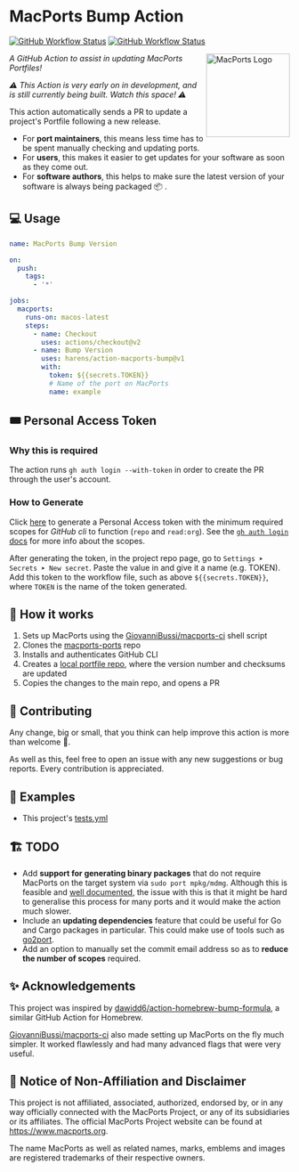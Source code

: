 # MacPorts Bump Action

[![GitHub Workflow Status](https://img.shields.io/github/workflow/status/harens/action-macports-bump/Bump%20Test?logo=github&style=flat-square)](https://github.com/harens/action-macports-bump/actions?query=workflow%3A%22Bump+Test%22)
[![GitHub Workflow Status](https://img.shields.io/github/workflow/status/harens/action-macports-bump/ShellCheck?label=ShellCheck&logo=github%20actions&logoColor=white&style=flat-square)](https://github.com/harens/action-macports-bump/actions?query=workflow%3AShellCheck)

<img src="https://avatars2.githubusercontent.com/u/4225322?s=280&v=4" align="right"
     alt="MacPorts Logo" width="150">

*A GitHub Action to assist in updating MacPorts Portfiles!*

*⚠️ This Action is very early on in development, and is still currently being built. Watch this space! ⚠️*

This action automatically sends a PR to update a project's Portfile following a new release. 

* For __port maintainers__, this means less time has to be spent manually checking and updating ports.
* For __users__, this makes it easier to get updates for your software as soon as they come out.
* For __software authors__, this helps to make sure the latest version of your software is always being packaged 📦 .

## 💻 Usage

```yaml
name: MacPorts Bump Version

on:
  push:
    tags:
      - '*'

jobs:
  macports:
    runs-on: macos-latest
    steps:
      - name: Checkout
        uses: actions/checkout@v2
      - name: Bump Version
        uses: harens/action-macports-bump@v1
        with:
          token: ${{secrets.TOKEN}}
          # Name of the port on MacPorts
          name: example
```

## 🎟️ Personal Access Token

### Why this is required

The action runs `gh auth login --with-token` in order to create the PR through the user's account.

### How to Generate

Click [here](https://github.com/settings/tokens/new?scopes=read:org,repo) to generate a Personal Access token with the minimum required scopes for *GitHub cli* to function (`repo` and `read:org`). See the [`gh auth login` docs](https://cli.github.com/manual/gh_auth_login) for more info about the scopes.

After generating the token, in the project repo page, go to `Settings ➤ Secrets ➤ New secret`. Paste the value in and give it a name (e.g. TOKEN). Add this token to the workflow file, such as above `${{secrets.TOKEN}}`, where `TOKEN` is the name of the token generated.

## 📨 How it works

1) Sets up MacPorts using the [GiovanniBussi/macports-ci](https://github.com/GiovanniBussi/macports-ci) shell script
2) Clones the [macports-ports](https://github.com/macports/macports-ports) repo
3) Installs and authenticates GitHub CLI
4) Creates a [local portfile repo](https://guide.macports.org/chunked/development.local-repositories.html), where the version number and checksums are updated
5) Copies the changes to the main repo, and opens a PR

## 🔨 Contributing

Any change, big or small, that you think can help improve this action is more than welcome 🎉.

As well as this, feel free to open an issue with any new suggestions or bug reports. Every contribution is appreciated.

## 📜 Examples

* This project's [tests.yml](https://github.com/harens/action-macports-bump/blob/master/.github/workflows/tests.yml)

## 🏗️ TODO

* Add __support for generating binary packages__ that do not require MacPorts on the target system via `sudo port mpkg/mdmg`. Although this is feasible and [well documented](https://guide.macports.org/chunked/using.binaries.html), the issue with this is that it might be hard to generalise this process for many ports and it would make the action much slower.
* Include an __updating dependencies__ feature that could be useful for Go and Cargo packages in particular. This could make use of tools such as [go2port](https://github.com/amake/go2port).
* Add an option to manually set the commit email address so as to __reduce the number of scopes__ required.

## ✨ Acknowledgements

This project was inspired by [dawidd6/action-homebrew-bump-formula](https://github.com/dawidd6/action-homebrew-bump-formula), a similar GitHub Action for Homebrew.

[GiovanniBussi/macports-ci](https://github.com/GiovanniBussi/macports-ci) also made setting up MacPorts on the fly much simpler. It worked flawlessly and had many advanced flags that were very useful.

## 📒 Notice of Non-Affiliation and Disclaimer

This project is not affiliated, associated, authorized, endorsed by, or in any way officially connected with the MacPorts Project, or any of its subsidiaries or its affiliates. The official MacPorts Project website can be found at <https://www.macports.org>.

The name MacPorts as well as related names, marks, emblems and images are registered trademarks of their respective owners.
